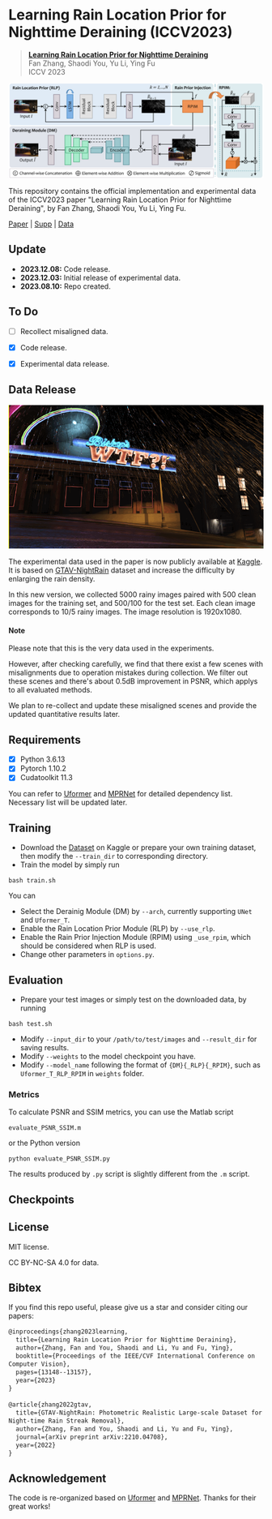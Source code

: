 # Learning Rain Location Prior for Nighttime Deraining (ICCV2023)

> [**Learning Rain Location Prior for Nighttime Deraining**]()  
> Fan Zhang, Shaodi You, Yu Li, Ying Fu  
> ICCV 2023

![framework](assets/framework.png)

This repository contains the official implementation and experimental data of the ICCV2023 paper "Learning Rain Location Prior for Nighttime Deraining", by Fan Zhang, Shaodi You, Yu Li, Ying Fu.

[Paper](https://openaccess.thecvf.com/content/ICCV2023/papers/Zhang_Learning_Rain_Location_Prior_for_Nighttime_Deraining_ICCV_2023_paper.pdf) | [Supp](https://openaccess.thecvf.com/content/ICCV2023/supplemental/Zhang_Learning_Rain_Location_ICCV_2023_supplemental.pdf) | [Data](https://www.kaggle.com/datasets/zkawfanx/gtav-nightrain-rerendered-version)





## Update
- **2023.12.08:** Code release.
- **2023.12.03:** Initial release of experimental data.
- **2023.08.10:** Repo created.

## To Do
- [ ] Recollect misaligned data.
- [x] Code release.
- [x] Experimental data release.



## Data Release

![example](assets/example.gif)

The experimental data used in the paper is now publicly available at [Kaggle](https://www.kaggle.com/datasets/zkawfanx/gtav-nightrain-rerendered-version). It is based on [GTAV-NightRain](https://arxiv.org/pdf/2210.04708.pdf) dataset and increase the difficulty by enlarging the rain density.

In this new version, we collected 5000 rainy images paired with 500 clean images for the training set, and 500/100 for the test set. Each clean image corresponds to 10/5 rainy images. The image resolution is 1920x1080.

#### Note
Please note that this is the very data used in the experiments. 

However, after checking carefully, we find that there exist a few scenes with misalignments due to operation mistakes during collection. We filter out these scenes and there's about 0.5dB improvement in PSNR, which applys to all evaluated methods.

We plan to re-collect and update these misaligned scenes and provide the updated quantitative results later.



## Requirements
- [x] Python 3.6.13
- [x] Pytorch 1.10.2
- [x] Cudatoolkit 11.3

You can refer to [Uformer](https://github.com/ZhendongWang6/Uformer) and [MPRNet](https://github.com/swz30/MPRNe) for detailed dependency list. Necessary list will be updated later.

## Training
- Download the [Dataset](https://www.kaggle.com/datasets/zkawfanx/gtav-nightrain-rerendered-version) on Kaggle or prepare your own training dataset, then modify the `--train_dir` to corresponding directory.
- Train the model by simply run
```
bash train.sh
```
You can
- Select the Derainig Module (DM) by `--arch`, currently supporting `UNet` and `Uformer_T`.
- Enable the Rain Location Prior Module (RLP) by `--use_rlp`.
- Enable the Rain Prior Injection Module (RPIM) using `_use_rpim`, which should be considered when RLP is used.
- Change other parameters in `options.py`.


## Evaluation
- Prepare your test images or simply test on the downloaded data, by running
```
bash test.sh
```
- Modify `--input_dir` to your `/path/to/test/images` and `--result_dir` for saving results. 
- Modify `--weights` to the model checkpoint you have.
- Modify `--model_name` following the format of `{DM}{_RLP}{_RPIM}`, such as `Uformer_T_RLP_RPIM` in `weights` folder.

### Metrics
To calculate PSNR and SSIM metrics, you can use the Matlab script
```
evaluate_PSNR_SSIM.m
```
or the Python version
```
python evaluate_PSNR_SSIM.py
```
The results produced by `.py` script is slightly different from the `.m` script.


## Checkpoints


## License
MIT license.

CC BY-NC-SA 4.0 for data.

## Bibtex
If you find this repo useful, please give us a star and consider citing our papers:
```
@inproceedings{zhang2023learning,
  title={Learning Rain Location Prior for Nighttime Deraining},
  author={Zhang, Fan and You, Shaodi and Li, Yu and Fu, Ying},
  booktitle={Proceedings of the IEEE/CVF International Conference on Computer Vision},
  pages={13148--13157},
  year={2023}
}

@article{zhang2022gtav,
  title={GTAV-NightRain: Photometric Realistic Large-scale Dataset for Night-time Rain Streak Removal},
  author={Zhang, Fan and You, Shaodi and Li, Yu and Fu, Ying},
  journal={arXiv preprint arXiv:2210.04708},
  year={2022}
}
```

## Acknowledgement
The code is re-organized based on [Uformer](https://github.com/ZhendongWang6/Uformer) and [MPRNet](https://github.com/swz30/MPRNe). Thanks for their great works!